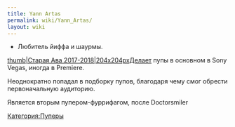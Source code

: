 ```yaml
---
title: Yann Artas
permalink: wiki/Yann_Artas/
layout: wiki
---
```


-   Любитель йиффа и шаурмы.

[thumb\|Старая Ава
2017-2018\|204x204pxДелает](Файл:Шаурма.jpg "wikilink") пупы в основном
в Sony Vegas, иногда в Premiere.

Неоднократно попадал в подборку пупов, благодаря чему смог обрести
первоначальную аудиторию.

Является вторым пупером-фуррифагом, после Doctorsmiler

[Категория:Пуперы](Категория:Пуперы "wikilink")
